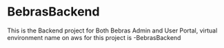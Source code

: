 # BebrasBackend
This is the Backend project for Both Bebras Admin and User Portal,
virtual environment name on aws for this project is -BebrasBackend
